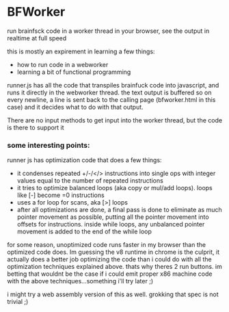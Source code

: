 # BFWorker
run brainfsck code in a worker thread in your browser, see the output in realtime at full speed

this is mostly an expirement in learning a few things:
<ul>
<li>how to run code in a webworker</li>
<li>learning a bit of functional programming</li>
</ul>

runner.js has all the code that transpiles brainfuck code into javascript, and runs it directly in the webworker thread.
the text output is buffered so on every newline, a line is sent back to the calling page (bfworker.html in this case)
and it decides what to do with that output. 

There are no input methods to get input into the worker thread, but the code is there to support it

<h3>some interesting points:</h3>

runner js has optimization code that does a few things:<br>
<ul>
<li>it condenses repeated +/-/&lt;/&gt; instructions into single ops with integer values equal to the number of repeated instructions</li>
<li>it tries to optimize balanced loops (aka copy or mul/add loops). loops like [-] become =0 instructions</li>
<li>uses a for loop for scans, aka [>] loops</li>
<li>after all optimizations are done, a final pass is done to eliminate as much pointer movement as possible, putting
all the pointer movement into offsets for instructions. inside while loops, any unbalanced pointer movement is added
to the end of the while loop</li>
</ul>

<p>for some reason, unoptimized code runs faster in my browser than the optimized code does. Im guessing the v8
runtime in chrome is the culprit, it actually does a better job optimizing the code than i could do with all the optimization
techniques explained above. thats why theres 2 run buttons. im betting that wouldnt be the case if i could emit proper
x86 machine code with the above techniques...something i'll try later ;)</p>

<p>i might try a web assembly version of this as well. grokking that spec is not trivial ;)</p>
